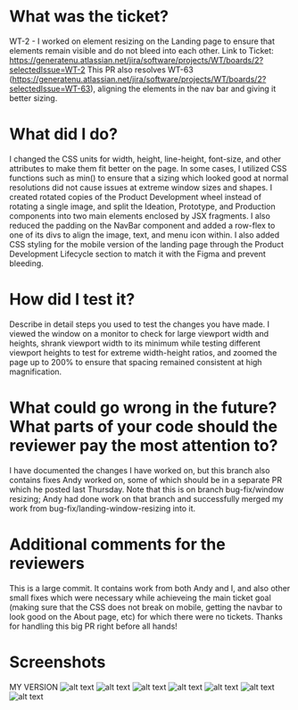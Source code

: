 # What was the ticket?
 WT-2 - I worked on element resizing on the Landing page to ensure that elements remain visible and do not bleed into each other.
 Link to Ticket: https://generatenu.atlassian.net/jira/software/projects/WT/boards/2?selectedIssue=WT-2
 This PR also resolves WT-63 (https://generatenu.atlassian.net/jira/software/projects/WT/boards/2?selectedIssue=WT-63), aligning the elements
 in the nav bar and giving it better sizing. 
​
 
 # What did I do?
 
I changed the CSS units for width, height, line-height, font-size, and other attributes to make them fit better on the page.
In some cases, I utilized CSS functions such as min() to ensure that a sizing which looked good at normal resolutions did not cause issues at
extreme window sizes and shapes. I created rotated copies of the Product Development wheel instead of rotating a single image, and split the
 Ideation, Prototype, and Production components into two main elements enclosed by JSX fragments. I also reduced the padding on the NavBar component and added a row-flex to one of its divs to align the image, text, and menu icon within. I also added CSS styling for the mobile version of the landing page through the Product Development Lifecycle section to match it with the Figma and prevent bleeding.
 
 # How did I test it?
 
Describe in detail steps you used to test the changes you have made.
I viewed the window on a monitor to check for large viewport width and heights, shrank viewport width to its minimum while testing different viewport heights to test for extreme width-height ratios, and zoomed the page up to 200% to ensure that spacing remained consistent at high magnification.
​
 # What could go wrong in the future? What parts of your code should the reviewer pay the most attention to?

 I have documented the changes I have worked on, but this branch also contains fixes Andy worked on, some of which should be in a separate PR which he posted last Thursday. Note that this is on branch bug-fix/window resizing; Andy had done work on that branch and successfully merged my work from bug-fix/landing-window-resizing into it. 


 
  # Additional comments for the reviewers
 
 This is a large commit. It contains work from both Andy and I, and also other small fixes which were necessary while achieveing the main ticket goal (making sure that the CSS does not break on mobile, getting the navbar to look good on the About page, etc) for which there were no tickets.
 Thanks for handling this big PR right before all hands!
 # Screenshots

 MY VERSION
![alt text](../public/images/PRImages/what_we_offer.png)
![alt text](../public/images/PRImages/intro_wide.png? "LOCAL")
![alt text](../public/images/PRImages/intro_tall.png?"LOCAL")
![alt text](../public/images/PRImages/whoweare_wide.png "LOCAL")
![alt text](../public/images/PRImages/whoweare_tall.png "LOCAL")
![alt text](../public/images/PRImages/cycle_1.png? "LOCAL")
![alt text](../public/images/PRImages/cycle_2.png "LOCAL")